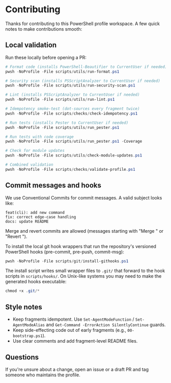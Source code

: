 Contributing
============

Thanks for contributing to this PowerShell profile workspace. A few quick notes to
make contributions smooth:

## Local validation

Run these locally before opening a PR:

```powershell
# Format code (installs PowerShell-Beautifier to CurrentUser if needed)
pwsh -NoProfile -File scripts/utils/run-format.ps1

# Security scan (installs PSScriptAnalyzer to CurrentUser if needed)
pwsh -NoProfile -File scripts/utils/run-security-scan.ps1

# Lint (installs PSScriptAnalyzer to CurrentUser if needed)
pwsh -NoProfile -File scripts/utils/run-lint.ps1

# Idempotency smoke-test (dot-sources every fragment twice)
pwsh -NoProfile -File scripts/checks/check-idempotency.ps1

# Run tests (installs Pester to CurrentUser if needed)
pwsh -NoProfile -File scripts/utils/run_pester.ps1

# Run tests with code coverage
pwsh -NoProfile -File scripts/utils/run_pester.ps1 -Coverage

# Check for module updates
pwsh -NoProfile -File scripts/utils/check-module-updates.ps1

# Combined validation
pwsh -NoProfile -File scripts/checks/validate-profile.ps1
```

## Commit messages and hooks

We use Conventional Commits for commit messages. A valid subject looks like:

```text
feat(cli): add new command
fix: correct edge-case handling
docs: update README
```

Merge and revert commits are allowed (messages starting with "Merge " or "Revert ").

To install the local git hook wrappers that run the repository's versioned
PowerShell hooks (pre-commit, pre-push, commit-msg):

```powershell
pwsh -NoProfile -File scripts/git/install-githooks.ps1
```

The install script writes small wrapper files to `.git/` that forward to the
hook scripts in `scripts/hooks/`. On Unix-like systems you may need to make
the generated hooks executable:

```powershell
chmod +x .git/*
```

## Style notes

- Keep fragments idempotent. Use `Set-AgentModeFunction` / `Set-AgentModeAlias`
  and `Get-Command -ErrorAction SilentlyContinue` guards.
- Keep side-effecting code out of early fragments (e.g., `00-bootstrap.ps1`).
- Use clear comments and add fragment-level README files.

## Questions

If you're unsure about a change, open an issue or a draft PR and tag someone
who maintains the profile.
